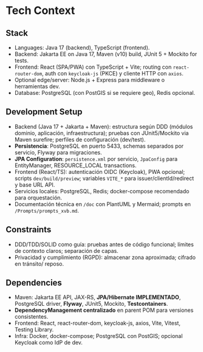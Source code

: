 # Tech Context

## Stack
- Languages: Java 17 (backend), TypeScript (frontend).
- Backend: Jakarta EE on Java 17, Maven (v10) build, JUnit 5 + Mockito for tests.
- Frontend: React (SPA/PWA) con TypeScript + Vite; routing con `react-router-dom`, auth con `keycloak-js` (PKCE) y cliente HTTP con `axios`.
- Optional edge/server: Node.js + Express para middleware o herramientas dev.
- Database: PostgreSQL (con PostGIS si se requiere geo), Redis opcional.

## Development Setup
- Backend (Java 17 + Jakarta + Maven): estructura según DDD (módulos dominio, aplicación, infraestructura); pruebas con JUnit5/Mockito via Maven surefire; perfiles de configuración (dev/test).
- **Persistencia**: PostgreSQL en puerto 5433, schemas separados por servicio, Flyway para migraciones.
- **JPA Configuration**: `persistence.xml` por servicio, `JpaConfig` para EntityManager, RESOURCE_LOCAL transactions.
- Frontend (React/TS): autenticación OIDC (Keycloak), PWA opcional; scripts `dev/build/preview`; variables `VITE_*` para issuer/clientId/redirect y base URL API.
- Servicios locales: PostgreSQL, Redis; docker-compose recomendado para orquestación.
- Documentación técnica en `/doc` con PlantUML y Mermaid; prompts en `/Prompts/prompts_xvb.md`.

## Constraints
- DDD/TDD/SOLID como guía: pruebas antes de código funcional; límites de contexto claros; separación de capas.
- Privacidad y cumplimiento (RGPD): almacenar zona aproximada; cifrado en tránsito/ reposo.

## Dependencies
- Maven: Jakarta EE API, JAX-RS, **JPA/Hibernate IMPLEMENTADO**, PostgreSQL driver, **Flyway**, JUnit5, Mockito, **Testcontainers**.
- **DependencyManagement centralizado** en parent POM para versiones consistentes.
- Frontend: React, react-router-dom, keycloak-js, axios, Vite, Vitest, Testing Library.
- Infra: Docker, docker-compose; PostgreSQL con PostGIS; opcional Keycloak como IdP de dev.
